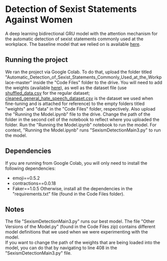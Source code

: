 # Detection of Sexist Statements Against Women

A deep learning bidirectional GRU model with the attention mechanism for the automatic detection of sexist statements
commonly used at the workplace. The baseline model that we relied on is available [here](https://github.com/dylangrosz/Automatic_Detection_of_Sexist_Statements_Commonly_Used_at_the_Workplace).

## Running the project

We ran the project via Google Colab. To do that, upload the folder titled "Automatic_Detection_of_Sexist_Statements_Commonly_Used_at_the_Workplace-master" inside the "Code Files" folder to the drive. You will need to add the weights (available [here](https://drive.google.com/file/d/1vhnuVR1sXr4-3-d_CQAlB2AxVCbbwSGC/view?usp=sharing)), as well as the dataset file (use [shuffled_data.csv](https://drive.google.com/file/d/1n2iezfCwoWqMiRPhJaUgIdOix2Qh75b4/view?usp=sharing) for the regular dataset; [cleaned_general_hate_speech_dataset.csv](https://drive.google.com/file/d/18f9FN5Ftvf6NzTwbjoyj9IrJwh59vOnA/view?usp=sharing) is the dataset we used when fine-tuning and is attached for reference) to the empty folders titled "weights" and "data" in the "Code Files" folder, respectively. Also upload the "Running the Model.ipynb" file to the drive. Change the path of the folder in the second cell of the notebook to reflect where you uploaded the folder. Run the "Running the Model.ipynb" notebook to run the model. For context, "Running the Model.ipynb" runs "SexismDetectionMain3.py" to run the model.

## Dependencies

If you are running from Google Colab, you will only need to install the following dependencies:

- emoji==0.5.2
- contractions==0.0.18
- Faker==1.0.5
  Otherwise, install all the dependencies in the "requirements.txt" file (found in the Code Files folder).

## Notes

The file "SexismDetectionMain3.py" runs our best model. The file "Other Versions of the Model.py" (found in the Code Files zip) contains different model definitions that we used when we were experimenting with the model. \
If you want to change the path of the weights that are being loaded into the model, you can do that by navigating to line 408 in the "SexismDetectionMain3.py" file.
